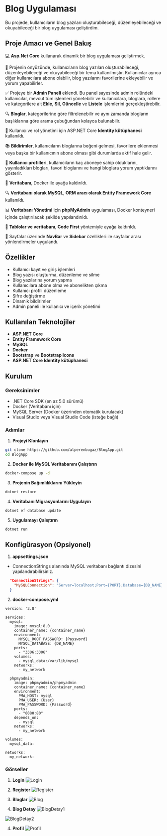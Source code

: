 # Blog Uygulaması

Bu projede, kullanıcıların blog yazıları oluşturabileceği, düzenleyebileceği ve okuyabileceği bir blog uygulaması geliştirdim.

## Proje Amacı ve Genel Bakış

💻 **Asp.Net Core** kullanarak dinamik bir blog uygulaması geliştirmek.

📍 Projenin önyüzünde, kullanıcıların blog yazıları oluşturabileceği, düzenleyebileceği ve okuyabileceği bir tema kullanılmıştır. Kullanıcılar ayrıca diğer kullanıcılara abone olabilir, blog yazılarını favorilerine ekleyebilir ve yorum yapabilirler.

✅ Projeye bir **Admin Paneli** eklendi. Bu panel sayesinde admin rolündeki kullanıcılar, mevcut tüm işlemleri yönetebilir ve kullanıcılara, bloglara, rollere ve kategorilere ait **Ekle**, **Sil**, **Güncelle** ve **Listele** işlemlerini gerçekleştirebilir.

🔍 **Bloglar**, kategorilerine göre filtrelenebilir ve aynı zamanda blogların başlıklarına göre arama çubuğundan kolayca bulunabilir.

🔐 Kullanıcı ve rol yönetimi için ASP.NET Core **Identity kütüphanesi** kullanıldı. 

📚 **Bildirimler**, kullanıcıların bloglarına beğeni gelmesi, favorilere eklenmesi veya başka bir kullanıcının abone olması gibi durumlarda aktif hale gelir.

👤 **Kullanıcı profilleri**, kullanıcıların kaç aboneye sahip olduklarını, yayınladıkları blogları, favori bloglarını ve hangi bloglara yorum yaptıklarını gösterir.

🐋 **Veritabanı**, Docker ile ayağa kaldırıldı.

🔍 **Veritabanı olarak MySQL**, **ORM aracı olarak Entity Framework Core** kullanıldı.

📊 **Veritabanı Yönetimi** için **phpMyAdmin** uygulaması, Docker konteyneri içinde çalıştırılacak şekilde yapılandırıldı.

🚀 **Tablolar ve veritabanı**, **Code First** yöntemiyle ayağa kaldırıldı.

🔖 Sayfalar üzerinde **NavBar** ve **Sidebar** özellikleri ile sayfalar arası yönlendirmeler uygulandı.

## Özellikler

- Kullanıcı kayıt ve giriş işlemleri
- Blog yazısı oluşturma, düzenleme ve silme
- Blog yazılarına yorum yapma
- Kullanıcılara abone olma ve abonelikten çıkma
- Kullanıcı profili düzenleme
- Şifre değiştirme
- Dinamik bildirimler
- Admin paneli ile kullanıcı ve içerik yönetimi

## Kullanılan Teknolojiler

- **ASP.NET Core**
- **Entity Framework Core**
- **MySQL**
- **Docker**
- **Bootstrap** ve **Bootstrap Icons**
- **ASP.NET Core Identity kütüphanesi**


## Kurulum

### Gereksinimler

- .NET Core SDK (en az 5.0 sürümü)
- Docker (Veritabanı için)
- MySQL Server (Docker üzerinden otomatik kurulacak)
- Visual Studio veya Visual Studio Code (isteğe bağlı)

### Adımlar

   1. **Projeyi Klonlayın**
   ```bash
   git clone https://github.com/alperenbugaz/BlogApp.git
   cd BlogApp
   ```
   2. **Docker ile MySQL Veritabanını Çalıştırın**
   ```bash
   docker-compose up -d
   ```
   3. **Projenin Bağımlılıklarını Yükleyin**
   ```bash
   dotnet restore
   ```
   4. **Veritabanı Migrasyonlarını Uygulayın**
   ```bash
   dotnet ef database update
   ```
   5. **Uygulamayı Çalıştırın**
   ```bash
   dotnet run
   ```

   ## Konfigürasyon (Opsiyonel)
 1. **appsettings.json**
- ConnectionStrings alanında MySQL veritabanı bağlantı dizesini yapılandırabilirsiniz.

```json
  "ConnectionStrings": {
    "MySQLConnection": "Server=localhost;Port={PORT};Database={DB_NAME};User={User};Password={Password};"
  }
```
 2. **docker-compose.yml**
```docker
version: '3.8'

services:
  mysql:
    image: mysql:8.0
    container_name: {container_name}
    environment:
      MYSQL_ROOT_PASSWORD: {Password}
      MYSQL_DATABASE: {DB_NAME}
    ports:
      - "3306:3306" 
    volumes:
      - mysql_data:/var/lib/mysql
    networks:
      - my_network

  phpmyadmin:
    image: phpmyadmin/phpmyadmin
    container_name: {container_name}
    environment:
      PMA_HOST: mysql
      PMA_USER: {User}
      PMA_PASSWORD: {Password}
    ports:
      - "8080:80"
    depends_on:
      - mysql
    networks:
      - my_network

volumes:
  mysql_data:

networks:
  my_network:
```

### Görseller

1. **Login**
![Login](project_img/login.png)

2. **Register**
![Register](project_img/register.png)

3. **Bloglar**
![Blog](project_img/blog.png)

4. **Blog Detay**
![BlogDetay1](project_img/blog_details1.png)

![BlogDetay2](project_img/blog_details2.png)


4. **Profil**
![Profil](project_img/profile.png)